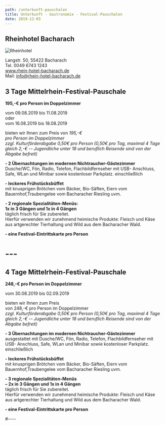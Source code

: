 ```yaml
---
path: /unterkunft-pauschalen
title: Unterkunft - Gastronomie - Festival-Pauschalen
date: 2019-12-03
---
```



      
      
## Rheinhotel Bacharach
![Rheinhotel](/rheinhotel2.jpg)   

Langstr. 50, 55422 Bacharach   
Tel. 0049 6743 1243   
<a class="links" href="http://www.rhein-hotel-bacharach.de" target="_blank" rel="noopener noreferrer">
www.rhein-hotel-bacharach.de    </a>   
Mail: info@rhein-hotel-bacharach.de    


## 3 Tage Mittelrhein-Festival-Pauschale  
**195,-€ pro Person im Doppelzimmer**   

vom 09.08.2019 bis 11.08.2019   
oder   
vom 16.08.2019 bis 18.08.2019   

bieten wir Ihnen zum Preis von *195,-€   
pro Person im Doppelzimmer*   
*zzgl.  Kulturförderabgabe 0,50€ pro Person (0,50€ pro Tag, maximal 4 Tage gleich 2,-€ --  Jugendliche unter 18 und beruflich Reisende sind von der Abgabe befreit)*

**- 2 Übernachtungen im modernen Nichtraucher-Gästezimmer**         
Dusche/WC, Fön, Radio, Telefon, Flachbildfernseher mit USB- Anschluss, Safe, WLan und Minibar sowie kostenloser Parkplatz.
einschließlich   

**- leckeres Frühstücksbüffet**    
mit knusprigen Brötchen vom Bäcker, Bio-Säften, Eiern vom Bauernhof,Traubengelee vom Bacharacher Riesling uvm.

**- 2 regionale Spezialitäten-Menüs:    
1x in 3 Gängen und 1x in 4 Gängen**     
täglich frisch für Sie zubereitet.   
Hierfür verwenden wir zunehmend heimische Produkte: Fleisch und Käse aus artgerechter Tierhaltung und Wild aus dem Bacharacher Wald.

**- eine Festival-Eintrittskarte pro Person** 



# ---

## 4 Tage Mittelrhein-Festival-Pauschale    
**248,-€ pro Person im Doppelzimmer**       

vom 30.08.2019 bis 02.09.2019   

bieten wir Ihnen zum Preis  
von 248,-€ pro Person im Doppelzimmer   
*zzgl.  Kulturförderabgabe 0,50€ pro Person (0,50€ pro Tag, maximal 4 Tage gleich 2,-€ --  Jugendliche unter 18 und beruflich Reisende sind von der Abgabe befreit)*
 

**- 3 Übernachtungen im modernen Nichtraucher-Gästezimmer**    
ausgestattet mit Dusche/WC, Fön, Radio, Telefon, Flachbildfernseher mit USB- Anschluss, Safe, WLan und Minibar sowie kostenloser Parkplatz.
einschließlich   

**- leckeres Frühstücksbüffet**    
mit knusprigen Brötchen vom Bäcker, Bio-Säften, Eiern vom Bauernhof,Traubengelee vom Bacharacher Riesling uvm.   


**- 3 regionale Spezialitäten-Menüs   
– 2x in 3 Gängen und 1x in 4 Gängen**     
täglich frisch für Sie zubereitet.   
Hierfür verwenden wir zunehmend heimische Produkte: Fleisch und Käse aus artgerechter Tierhaltung und Wild aus dem Bacharacher Wald.

**- eine Festival-Eintrittskarte pro Person** 

#----

 
